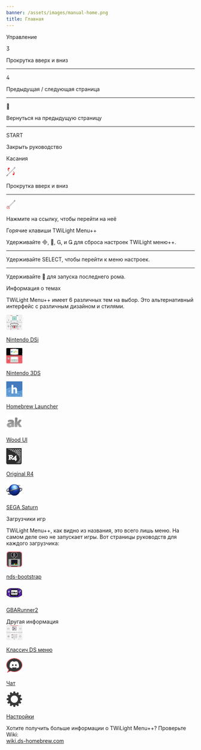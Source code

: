 ```yaml
---
banner: /assets/images/manual-home.png
title: Главная
---
```


<div id="button-controls" class="section-title">Управление</div>
<div class="section-body">
    <div class="button-action-group">
        <p class="button-action button">&#xE07D;</p>
        <p class="button-action-text">Прокрутка вверх и вниз</p>
    </div>
    <hr>
    <div class="button-action-group">
        <p class="button-action button">&#xE07E;</p>
        <p class="button-action-text">Предыдущая / следующая страница</p>
    </div>
    <hr>
    <div class="button-action-group">
        <p class="button-action button">&#xE001;</p>
        <p class="button-action-text">Вернуться на предыдущую страницу</p>
    </div>
    <hr>
    <div class="button-action-group">
        <p class="button-action">START</p>
        <p class="button-action-text">Закрыть руководство</p>
    </div>
</div>

<div id="touch-controls" class="section-title">Касания</div>
<div class="section-body">
    <div class="button-action-group">
        <p class="button-action"><img src="/assets/images/up-down.png" alt="Прокрутка вверх/вниз на сенсорном экране"></p>
        <p class="button-action-text">Прокрутка вверх и вниз</p>
    </div>
    <hr>
    <div class="button-action-group">
        <p class="button-action"><img src="/assets/images/tap.png" alt="Коснитесь сенсорного экрана"></p>
        <p class="button-action-text">Нажмите на ссылку, чтобы перейти на неё</p>
    </div>
</div>

<div id="twilight-menu-boot-shortcuts" class="section-title">Горячие клавиши TWiLight Menu++</div>
<div class="section-body">
    <p>
        Удерживайте &#xE000;, &#xE001;, &#xE002;, и &#xE003; для сброса настроек TWiLight меню++.
    </p>
    <hr>
    <p>
        Удерживайте SELECT, чтобы перейти к меню настроек.
    </p>
    <hr>
    <p>
        Удерживайте &#xE001; для запуска последнего рома.
    </p>
</div>

<div id="theme-information" class="section-title">Информация о темах</div>
<div class="section-body">
    <p class="mb-2">TWiLight Menu++ имеет 6 различных тем на выбор. Это альтернативный интерфейс с различным дизайном и стилями.</p>
    <div class="grid-container-3">
        <div class="grid-item">
            <img src="/assets/images/dsi-icon.png">
            <p>
                <a href="theme1-dsi">Nintendo DSi</a>
            </p>
        </div>
        <div class="grid-item">
            <img src="/assets/images/3ds-icon.png">
            <p>
                <a href="theme2-3ds">Nintendo 3DS</a>
            </p>
        </div>
        <div class="grid-item">
            <img src="/assets/images/hbl-icon.png">
            <p>
                <a href="theme6-hbl">Homebrew Launcher</a>
            </p>
        </div>
        <div class="grid-item">
            <img src="/assets/images/ak-icon.png">
            <p>
                <a href="theme4-acekard">Wood UI</a>
            </p>
        </div>
        <div class="grid-item">
            <img src="/assets/images/r4-icon.png">
            <p>
                <a href="theme3-r4">Original R4</a>
            </p>
        </div>
        <div class="grid-item">
            <img src="/assets/images/saturn-logo.png">
            <p>
                <a href="theme5-saturn">SEGA Saturn</a>
            </p>
        </div>
    </div>
</div>

<div id="game-loaders" class="section-title">Загрузчики игр</div>
<div class="section-body">
    <p class="mb-2">TWiLight Menu++, как видно из названия, это всего лишь меню. На самом деле оно не запускает игры. Вот страницы руководств для каждого загрузчика:</p>
    <div class="grid-container-2">
        <div class="grid-item">
            <img src="/assets/images/ndsb-icon.png">
            <p>
                <a href="nds-bootstrap">nds-bootstrap</a>
            </p>
        </div>
        <div class="grid-item">
            <img src="/assets/images/gba-icon.png">
            <p>
                <a href="gbarunner2">GBARunner2</a>
            </p>
        </div>
    </div>
</div>

<div id="other-information" class="section-title">Другая информация</div>
<div class="section-body">
    <div class="grid-container-3 mb-2">
        <div class="grid-item">
            <img src="/assets/images/ds-icon.png">
            <p>
                <a href="ds-classic-menu">Классич DS меню</a>
            </p>
        </div>
        <div class="grid-item">
            <img src="/assets/images/chat-icon.png">
            <p>
                <a href="chat">Чат</a>
            </p>
        </div>
        <div class="grid-item">
            <img src="/assets/images/settings-icon.png">
            <p>
                <a href="settings">Настройки</a>
            </p>
        </div>
    </div>
    <p>
        Хотите получить больше информации о TWiLight Menu++? Проверьте Wiki:<br><a href="https://wiki.ds-homebrew.com">wiki.ds-homebrew.com</a>
    </p>
</div>
